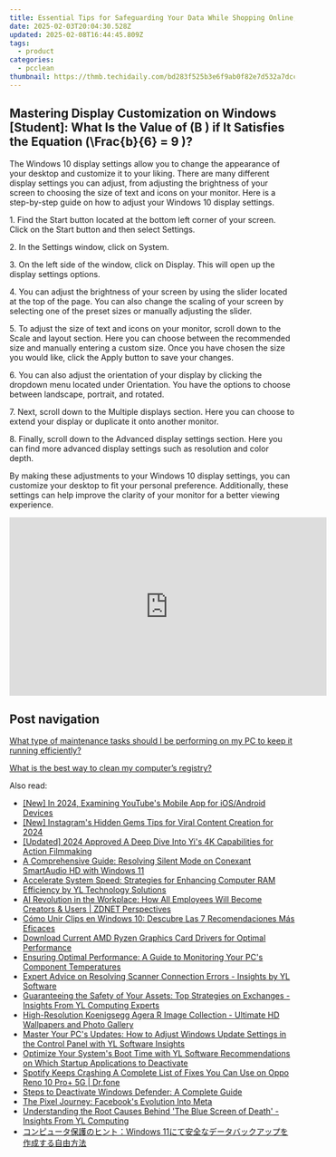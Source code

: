 ```yaml
---
title: Essential Tips for Safeguarding Your Data While Shopping Online, According to YL Computing & YL Software Specialists
date: 2025-02-03T20:04:30.528Z
updated: 2025-02-08T16:44:45.809Z
tags:
  - product
categories:
  - pcclean
thumbnail: https://thmb.techidaily.com/bd283f525b3e6f9ab0f82e7d532a7dcceb86337b96557ac23492ec2be477bfa0.jpg
---
```


## Mastering Display Customization on Windows [Student]: What Is the Value of \(B \) if It Satisfies the Equation \(\Frac{b}{6} = 9 \)?

The Windows 10 display settings allow you to change the appearance of your desktop and customize it to your liking. There are many different display settings you can adjust, from adjusting the brightness of your screen to choosing the size of text and icons on your monitor. Here is a step-by-step guide on how to adjust your Windows 10 display settings. 

1\. Find the Start button located at the bottom left corner of your screen. Click on the Start button and then select Settings.

2\. In the Settings window, click on System.

3\. On the left side of the window, click on Display. This will open up the display settings options. 

4\. You can adjust the brightness of your screen by using the slider located at the top of the page. You can also change the scaling of your screen by selecting one of the preset sizes or manually adjusting the slider.

5\. To adjust the size of text and icons on your monitor, scroll down to the Scale and layout section. Here you can choose between the recommended size and manually entering a custom size. Once you have chosen the size you would like, click the Apply button to save your changes.

6\. You can also adjust the orientation of your display by clicking the dropdown menu located under Orientation. You have the options to choose between landscape, portrait, and rotated.

7\. Next, scroll down to the Multiple displays section. Here you can choose to extend your display or duplicate it onto another monitor.

8\. Finally, scroll down to the Advanced display settings section. Here you can find more advanced display settings such as resolution and color depth. 

By making these adjustments to your Windows 10 display settings, you can customize your desktop to fit your personal preference. Additionally, these settings can help improve the clarity of your monitor for a better viewing experience.

<!-- affiliate ads begin -->
<iframe width="560" height="315" src="https://www.youtube.com/embed/9Sj2QNA-JXI?si=V-_h73iE3VlE214k" title="YouTube video player" frameborder="0" allow="accelerometer; autoplay; clipboard-write; encrypted-media; gyroscope; picture-in-picture; web-share" referrerpolicy="strict-origin-when-cross-origin" allowfullscreen></iframe>
<!-- affiliate ads end -->

## Post navigation

[What type of maintenance tasks should I be performing on my PC to keep it running efficiently?](https://tools.techidaily.com/pcclean/products/)

[What is the best way to clean my computer’s registry?](https://tools.techidaily.com/pcclean/products/)

<ins class="adsbygoogle"
     style="display:block"
     data-ad-format="autorelaxed"
     data-ad-client="ca-pub-7571918770474297"
     data-ad-slot="1223367746"></ins>

<ins class="adsbygoogle"
     style="display:block"
     data-ad-client="ca-pub-7571918770474297"
     data-ad-slot="8358498916"
     data-ad-format="auto"
     data-full-width-responsive="true"></ins>

<span class="atpl-alsoreadstyle">Also read:</span>
<div><ul>
<li><a href="https://facebook-video-share.techidaily.com/new-in-2024-examining-youtubes-mobile-app-for-iosandroid-devices/"><u>[New] In 2024, Examining YouTube's Mobile App for iOS/Android Devices</u></a></li>
<li><a href="https://instagram-video-recordings.techidaily.com/new-instagrams-hidden-gems-tips-for-viral-content-creation-for-2024/"><u>[New] Instagram's Hidden Gems Tips for Viral Content Creation for 2024</u></a></li>
<li><a href="https://fox-hovers.techidaily.com/updated-2024-approved-a-deep-dive-into-yis-4k-capabilities-for-action-filmmaking/"><u>[Updated] 2024 Approved A Deep Dive Into Yi's 4K Capabilities for Action Filmmaking</u></a></li>
<li><a href="https://sound-issues.techidaily.com/a-comprehensive-guide-resolving-silent-mode-on-conexant-smartaudio-hd-with-windows-11/"><u>A Comprehensive Guide: Resolving Silent Mode on Conexant SmartAudio HD with Windows 11</u></a></li>
<li><a href="https://win-hot.techidaily.com/accelerate-system-speed-strategies-for-enhancing-computer-ram-efficiency-by-yl-technology-solutions/"><u>Accelerate System Speed: Strategies for Enhancing Computer RAM Efficiency by YL Technology Solutions</u></a></li>
<li><a href="https://some-tips.techidaily.com/ai-revolution-in-the-workplace-how-all-employees-will-become-creators-and-users-zdnet-perspectives/"><u>AI Revolution in the Workplace: How All Employees Will Become Creators & Users | ZDNET Perspectives</u></a></li>
<li><a href="https://some-guidance.techidaily.com/como-unir-clips-en-windows-10-descubre-las-7-recomendaciones-mas-eficaces/"><u>Cómo Unir Clips en Windows 10: Descubre Las 7 Recomendaciones Más Eficaces</u></a></li>
<li><a href="https://hardware-help.techidaily.com/download-current-amd-ryzen-graphics-card-drivers-for-optimal-performance/"><u>Download Current AMD Ryzen Graphics Card Drivers for Optimal Performance</u></a></li>
<li><a href="https://win-hot.techidaily.com/ensuring-optimal-performance-a-guide-to-monitoring-your-pcs-component-temperatures/"><u>Ensuring Optimal Performance: A Guide to Monitoring Your PC's Component Temperatures</u></a></li>
<li><a href="https://win-hot.techidaily.com/expert-advice-on-resolving-scanner-connection-errors-insights-by-yl-software/"><u>Expert Advice on Resolving Scanner Connection Errors - Insights by YL Software</u></a></li>
<li><a href="https://win-hot.techidaily.com/guaranteeing-the-safety-of-your-assets-top-strategies-on-exchanges-insights-from-yl-computing-experts/"><u>Guaranteeing the Safety of Your Assets: Top Strategies on Exchanges - Insights From YL Computing Experts</u></a></li>
<li><a href="https://win-hot.techidaily.com/high-resolution-koenigsegg-agera-r-image-collection-ultimate-hd-wallpapers-and-photo-gallery/"><u>High-Resolution Koenigsegg Agera R Image Collection - Ultimate HD Wallpapers and Photo Gallery</u></a></li>
<li><a href="https://win-hot.techidaily.com/master-your-pcs-updates-how-to-adjust-windows-update-settings-in-the-control-panel-with-yl-software-insights/"><u>Master Your PC's Updates: How to Adjust Windows Update Settings in the Control Panel with YL Software Insights</u></a></li>
<li><a href="https://win-hot.techidaily.com/optimize-your-systems-boot-time-with-yl-software-recommendations-on-which-startup-applications-to-deactivate/"><u>Optimize Your System's Boot Time with YL Software Recommendations on Which Startup Applications to Deactivate</u></a></li>
<li><a href="https://howto.techidaily.com/spotify-keeps-crashing-a-complete-list-of-fixes-you-can-use-on-oppo-reno-10-proplus-5g-drfone-by-drfone-fix-android-problems-fix-android-problems/"><u>Spotify Keeps Crashing A Complete List of Fixes You Can Use on Oppo Reno 10 Pro+ 5G | Dr.fone</u></a></li>
<li><a href="https://win-hot.techidaily.com/steps-to-deactivate-windows-defender-a-complete-guide/"><u>Steps to Deactivate Windows Defender: A Complete Guide</u></a></li>
<li><a href="https://facebook.techidaily.com/the-pixel-journey-facebooks-evolution-into-meta/"><u>The Pixel Journey: Facebook's Evolution Into Meta</u></a></li>
<li><a href="https://win-hot.techidaily.com/understanding-the-root-causes-behind-the-blue-screen-of-death-insights-from-yl-computing/"><u>Understanding the Root Causes Behind 'The Blue Screen of Death' - Insights From YL Computing</u></a></li>
<li><a href="https://win-tutorials.techidaily.com/1728475975154-windows-11/"><u>コンピュータ保護のヒント：Windows 11にて安全なデータバックアップを作成する自由方法</u></a></li>
</ul></div>

